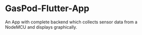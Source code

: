 # GasPod-Flutter-App
An App with complete backend which collects sensor data from a NodeMCU and displays graphically.
